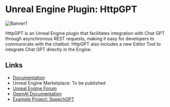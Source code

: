 # Unreal Engine Plugin: HttpGPT

![Banner1](https://user-images.githubusercontent.com/77353979/226219720-150abd31-487c-474f-ab14-576ff2efbdde.png)

HttpGPT is an Unreal Engine plugin that facilitates integration with Chat GPT through asynchronous REST requests, making it easy for developers to communicate with the chatbot. HttpGPT also includes a new Editor Tool to integrate Chat GPT directly in the Engine.

## Links
* [Documentation](https://github.com/lucoiso/UEHttpGPT/wiki)
* Unreal Engine Marketplace: To be published
* [Unreal Engine Forum](https://forums.unrealengine.com/t/free-httpgpt-integrate-chatgpt-in-the-engine-via-asynchronous-tasks-rest/765168?u=lucoiso)
* [OpenAI Documentation](https://platform.openai.com/docs/guides/chat)
* [Example Project: SpeechGPT](https://github.com/lucoiso/UESpeechGPT)
